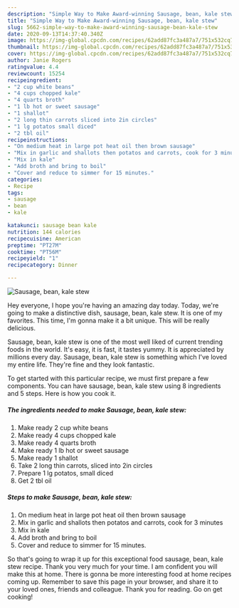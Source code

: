 ```yaml
---
description: "Simple Way to Make Award-winning Sausage, bean, kale stew"
title: "Simple Way to Make Award-winning Sausage, bean, kale stew"
slug: 5662-simple-way-to-make-award-winning-sausage-bean-kale-stew
date: 2020-09-13T14:37:40.340Z
image: https://img-global.cpcdn.com/recipes/62add87fc3a487a7/751x532cq70/sausage-bean-kale-stew-recipe-main-photo.jpg
thumbnail: https://img-global.cpcdn.com/recipes/62add87fc3a487a7/751x532cq70/sausage-bean-kale-stew-recipe-main-photo.jpg
cover: https://img-global.cpcdn.com/recipes/62add87fc3a487a7/751x532cq70/sausage-bean-kale-stew-recipe-main-photo.jpg
author: Janie Rogers
ratingvalue: 4.4
reviewcount: 15254
recipeingredient:
- "2 cup white beans"
- "4 cups chopped kale"
- "4 quarts broth"
- "1 lb hot or sweet sausage"
- "1 shallot"
- "2 long thin carrots sliced into 2in circles"
- "1 lg potatos small diced"
- "2 tbl oil"
recipeinstructions:
- "On medium heat in large pot heat oil then brown sausage"
- "Mix in garlic and shallots then potatos and carrots, cook for 3 minutes"
- "Mix in kale"
- "Add broth and bring to boil"
- "Cover and reduce to simmer for 15 minutes."
categories:
- Recipe
tags:
- sausage
- bean
- kale

katakunci: sausage bean kale 
nutrition: 144 calories
recipecuisine: American
preptime: "PT27M"
cooktime: "PT56M"
recipeyield: "1"
recipecategory: Dinner

---
```



![Sausage, bean, kale stew](https://img-global.cpcdn.com/recipes/62add87fc3a487a7/751x532cq70/sausage-bean-kale-stew-recipe-main-photo.jpg)

Hey everyone, I hope you're having an amazing day today. Today, we're going to make a distinctive dish, sausage, bean, kale stew. It is one of my favorites. This time, I'm gonna make it a bit unique. This will be really delicious.

Sausage, bean, kale stew is one of the most well liked of current trending foods in the world. It's easy, it is fast, it tastes yummy. It is appreciated by millions every day. Sausage, bean, kale stew is something which I've loved my entire life. They're fine and they look fantastic.




To get started with this particular recipe, we must first prepare a few components. You can have sausage, bean, kale stew using 8 ingredients and 5 steps. Here is how you cook it.

<!--inarticleads1-->

##### The ingredients needed to make Sausage, bean, kale stew:

1. Make ready 2 cup white beans
1. Make ready 4 cups chopped kale
1. Make ready 4 quarts broth
1. Make ready 1 lb hot or sweet sausage
1. Make ready 1 shallot
1. Take 2 long thin carrots, sliced into 2in circles
1. Prepare 1 lg potatos, small diced
1. Get 2 tbl oil




<!--inarticleads2-->

##### Steps to make Sausage, bean, kale stew:

1. On medium heat in large pot heat oil then brown sausage
1. Mix in garlic and shallots then potatos and carrots, cook for 3 minutes
1. Mix in kale
1. Add broth and bring to boil
1. Cover and reduce to simmer for 15 minutes.




So that's going to wrap it up for this exceptional food sausage, bean, kale stew recipe. Thank you very much for your time. I am confident you will make this at home. There is gonna be more interesting food at home recipes coming up. Remember to save this page in your browser, and share it to your loved ones, friends and colleague. Thank you for reading. Go on get cooking!
